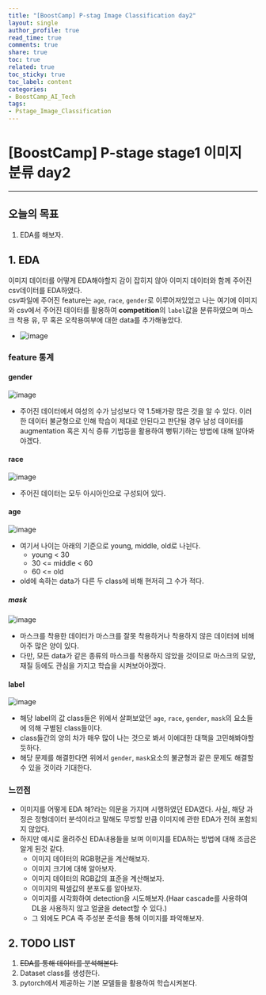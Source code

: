 ```yaml
---
title: "[BoostCamp] P-stag Image Classification day2"
layout: single
author_profile: true
read_time: true
comments: true
share: true
toc: true
related: true
toc_sticky: true
toc_label: content
categories:
- BoostCamp_AI_Tech
tags:
- Pstage_Image_Classification
---
```


# [BoostCamp] P-stage stage1 이미지 분류 day2  
---   

## 오늘의 목표
1. EDA를 해보자.


## 1. EDA

이미지 데이터를 어떻게 EDA해야할지 감이 잡히지 않아 이미지 데이터와 함께 주어진 csv데이터를 EDA하였다.    
csv파일에 주어진 feature는 `age`, `race`, `gender`로 이루어져있었고 나는 여기에 이미지와 csv에서 주어진 데이터를 활용하여 **competition**의 `label`값을 분류하였으며 마스크 착용 유, 무 혹은 오착용여부에 대한 data를 추가해놓았다.   

* ![image](https://user-images.githubusercontent.com/68745983/113173396-4bcd0d80-9284-11eb-8b7a-dd692d266d58.png)   

### feature 통계   
#### gender   

![image](https://user-images.githubusercontent.com/68745983/113174048-f7765d80-9284-11eb-8bb5-6489741c1256.png)   

* 주어진 데이터에서 여성의 수가 남성보다 약 1.5배가량 많은 것을 알 수 있다. 이러한 데이터 불균형으로 인해 학습이 제대로 안된다고 판단될 경우 남성 데이터를 augmentation 혹은 지식 증류 기법등을 활용하여 뻥튀기하는 방법에 대해 알아봐야겠다.   

#### race   

![image](https://user-images.githubusercontent.com/68745983/113176622-a7e56100-9287-11eb-88fe-a860d3edc5d8.png)   

* 주어진 데이터는 모두 아시아인으로 구성되어 있다.    

#### age   

![image](https://user-images.githubusercontent.com/68745983/113177369-673a1780-9288-11eb-855b-0b8cc092153f.png)    

* 여기서 나이는 아래의 기준으로 young, middle, old로 나뉜다.   
	* young < 30
	* 30 <= middle < 60
	* 60 <= old   
* old에 속하는 data가 다른 두 class에 비해 현저히 그 수가 적다. 

##### mask   

![image](https://user-images.githubusercontent.com/68745983/113177287-4ffb2a00-9288-11eb-968c-72a58b5d805f.png)

* 마스크를 착용한 데이터가 마스크를 잘못 착용하거나 착용하지 않은 데이터에 비해 아주 많은 양이 있다.   
* 다만, 모든 data가 같은 종류의 마스크를 착용하지 않았을 것이므로 마스크의 모양, 재질 등에도 관심을 가지고 학습을 시켜보아야겠다.    

#### label   

![image](https://user-images.githubusercontent.com/68745983/113177924-0232f180-9289-11eb-82fb-faba9c546e8d.png)    

* 해당 label의 값 class들은 위에서 살펴보았던 `age`, `race`, `gender`, `mask`의 요소들에 의해 구별된 class들이다.   
* class들간의 양의 차가 매우 많이 나는 것으로 봐서 이에대한 대책을 고민해봐야할 듯하다.   
* 해당 문제를 해결한다면 위에서 `gender`, `mask`요소의 불균형과 같은 문제도 해결할 수 있을 것이라 기대한다.   


### 느낀점

* 이미지를 어떻게 EDA 해?라는 의문을 가지며 시행하였던 EDA였다. 사실, 해당 과정은 정형데이터 분석이라고 말해도 무방할 만큼 이미지에 관한 EDA가 전혀 포함되지 않았다.   
* 하지만 예시로 올려주신 EDA내용들을 보며 이미지를 EDA하는 방법에 대해 조금은 알게 된것 같다.  
	* 이미지 데이터의 RGB평균을 계산해보자.   
	* 이미지 크기에 대해 알아보자.   
	* 이미지 데이터의 RGB값의 표준을 계산해보자.   
	* 이미지의 픽셀값의 분포도를 알아보자.    
	* 이미지를 시각화하여 detection을 시도해보자.(Haar cascade를 사용하여 DL을 사용하지 않고 얼굴을 detect할 수 있다.)   
	* 그 외에도 PCA 즉 주성분 준석을 통해 이미지를 파악해보자.    



## 2.  TODO LIST   
1. ~~EDA를 통해 데이터를 분석해본다.~~     
2. Dataset class를 생성한다.    
3. pytorch에서 제공하는 기본 모델들을 활용하여 학습시켜본다.
